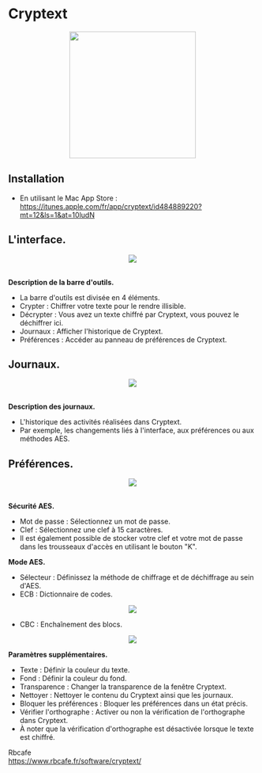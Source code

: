 <h1>Cryptext</h1>

<div align="center"><img src="https://user-images.githubusercontent.com/2713634/59831852-e7f18300-9342-11e9-92e7-50a1a1772539.png" width="256"></div>

<h2>Installation</h2>

- En utilisant le Mac App Store : https://itunes.apple.com/fr/app/cryptext/id484889220?mt=12&ls=1&at=10ludN

<h2>L'interface.</h2>

<div align="center"><img src="https://user-images.githubusercontent.com/2713634/59828502-78c46080-933b-11e9-9868-a361999abc03.png"></div>

<br/><b>Description de la barre d'outils.</b>

- La barre d'outils est divisée en 4 éléments.
- Crypter : Chiffrer votre texte pour le rendre illisible.
- Décrypter : Vous avez un texte chiffré par Cryptext, vous pouvez le déchiffrer ici.
- Journaux : Afficher l'historique de Cryptext.
- Préférences : Accéder au panneau de préférences de Cryptext.

<h2>Journaux.</h2>

<div align="center"><img src="https://user-images.githubusercontent.com/2713634/59828501-78c46080-933b-11e9-84eb-584a6db84d31.png"></div>

<br/><b>Description des journaux.</b>

- L'historique des activités réalisées dans Cryptext. 
- Par exemple, les changements liés à l'interface, aux préférences ou aux méthodes AES.

<h2>Préférences.</h2>

<div align="center"><img src="https://user-images.githubusercontent.com/2713634/59828290-f76cce00-933a-11e9-9f68-798fe1945a3a.png"></div>

<br/><b>Sécurité AES.</b>

- Mot de passe : Sélectionnez un mot de passe. 
- Clef : Sélectionnez une clef à 15 caractères. 
- Il est également possible de stocker votre clef et votre mot de passe dans les trousseaux d'accès en utilisant le bouton "K".

<b>Mode AES.</b>

- Sélecteur : Définissez la méthode de chiffrage et de déchiffrage au sein d'AES.
- ECB : Dictionnaire de codes.

<div align="center"><img src="https://user-images.githubusercontent.com/2713634/59828377-2aaf5d00-933b-11e9-9bd4-46313eda5698.png"></div>

- CBC : Enchaînement des blocs.

<div align="center"><img src="https://user-images.githubusercontent.com/2713634/59828343-153a3300-933b-11e9-8ebc-aa2e8efe9c27.png"></div>

<b>Paramètres supplémentaires.</b>

- Texte : Définir la couleur du texte.
- Fond : Définir la couleur du fond.
- Transparence : Changer la transparence de la fenêtre Cryptext.
- Nettoyer : Nettoyer le contenu du Cryptext ainsi que les journaux.
- Bloquer les préférences : Bloquer les préférences dans un état précis.
- Vérifier l'orthographe : Activer ou non la vérification de l'orthographe dans Cryptext. 
- À noter que la vérification d'orthographe est désactivée lorsque le texte est chiffré.

Rbcafe<br/>
https://www.rbcafe.fr/software/cryptext/
